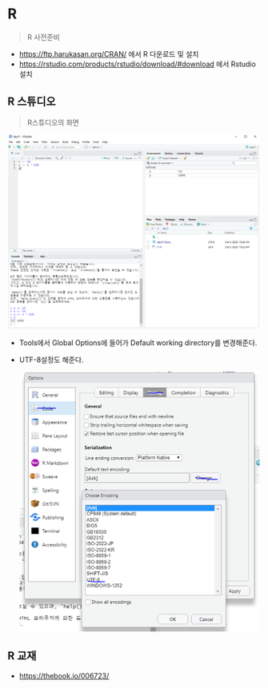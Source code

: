 # R

> R 사전준비

* https://ftp.harukasan.org/CRAN/ 에서 R 다운로드 및 설치
* https://rstudio.com/products/rstudio/download/#download 에서 Rstudio설치



## R 스튜디오

> R스튜디오의 화면

![image-20201005103439981](md-images/image-20201005103439981.png)

* Tools에서 Global Options에 들어가 Default working directory를 변경해준다.

* UTF-8설정도 해준다.

  ![image-20201005103957575](md-images/image-20201005103957575.png)



## R 교재

* https://thebook.io/006723/ 

  